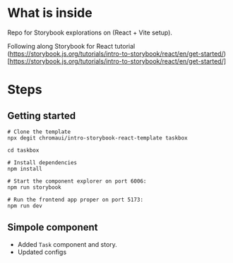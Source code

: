 # What is inside

Repo for Storybook explorations on (React + Vite setup).

Following along Storybook for React tutorial (https://storybook.js.org/tutorials/intro-to-storybook/react/en/get-started/)[https://storybook.js.org/tutorials/intro-to-storybook/react/en/get-started/]


# Steps
## Getting started
```
# Clone the template
npx degit chromaui/intro-storybook-react-template taskbox

cd taskbox

# Install dependencies
npm install

# Start the component explorer on port 6006:
npm run storybook

# Run the frontend app proper on port 5173:
npm run dev
```

## Simpole component

- Added `Task` component and story.
- Updated configs 